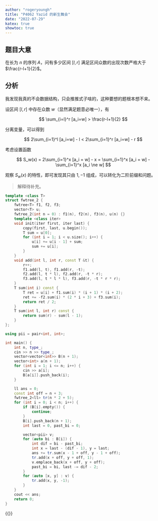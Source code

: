 ```yaml
---
author: "rogeryoungh"
title: "P4062 Yazid 的新生舞会"
date: "2022-07-29"
katex: true
showtoc: true
---
```


## 题目大意

在长为 $n$ 的序列 $A$，问有多少区间 $[l,r]$ 满足区间众数的出现次数严格大于 $\frac{r-l+1}{2}$。

## 分析

我发现我真的不会数据结构，只会推推式子啥的，这种要想的题根本想不来。

设区间 $[l,r]$ 中存在众数 $w$（显然满足题意必唯一），有

$$
\sum_{i=l}^r  [a_i=w] > \frac{r-l+1}{2}
$$

分离变量，可以得到

$$
2\sum_{i=1}^l [a_i=w] - l < 2\sum_{i=1}^r [a_i=w] - r
$$

考虑设置函数

$$
S_w(x) = 2\sum_{i=1}^x [a_i = w] - x = \sum_{i=1}^x [a_i = w] - \sum_{i=1}^x [a_i \ne w]
$$

观察 $S_w(x)$ 的特性，即可发现其只由 $1, -1$ 组成，可以转化为二阶前缀和问题。

> 解释待补充。

```cpp
template <class T>
struct fwtree_2 {
	fwtree<T> f1, f2, f3;
	vector<T> u;
	fwtree_2(int n = 0) : f1(n), f2(n), f3(n), u(n) {}
	template <class iter>
	void init(iter first, iter last) {
		copy(first, last, u.begin());
		T sum = u[0];
		for (int i = 1; i < u.size(); i++) {
			u[i] += u[i - 1] + sum;
			sum += u[i];
		}
	}
	void add(int l, int r, const T &t) {
		r++;
		f1.add(l, t), f1.add(r, -t);
		f2.add(l, t * l), f2.add(r, -t * r);
		f3.add(l, t * l * l), f3.add(r, -t * r * r);
	}
	T sum(int i) const {
		T ret = u[i] + f1.sum(i) * (i + 1) * (i + 2);
		ret += -f2.sum(i) * (2 * i + 3) + f3.sum(i);
		return ret / 2;
	}
	T sum(int l, int r) const {
		return sum(r) - sum(l - 1);
	}
};

using pii = pair<int, int>;

int main() {
	int n, type_;
	cin >> n >> type_;
	vector<vector<int>> B(n + 1);
	vector<int> a(n + 1);
	for (int i = 1; i <= n; i++) {
		cin >> a[i];
		B[a[i]].push_back(i);
	}

	ll ans = 0;
	const int off = n + 3;
	fwtree_2<ll> tr(n * 2 + 5);
	for (int i = 0; i < n; i++) {
		if (B[i].empty()) {
			continue;
		}
		B[i].push_back(n + 1);
		int last = 0, past_bi = 0;

		vector<pii> v;
		for (auto bi : B[i]) {
			int dif = bi - past_bi;
			int x = last - (dif - 1), y = last;
			ans += tr.sum(x - 1 + off, y - 1 + off);
			tr.add(x + off, y + off, 1);
			v.emplace_back(x + off, y + off);
			past_bi = bi, last -= dif - 2;
		}
		for (auto [x, y] : v) {
			tr.add(x, y, -1);
		}
	}
	cout << ans;
	return 0;
}
```




{{<full-code url="Luogu/4x/P4062.cpp">}}
